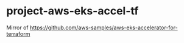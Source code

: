 # project-aws-eks-accel-tf

Mirror of https://github.com/aws-samples/aws-eks-accelerator-for-terraform
